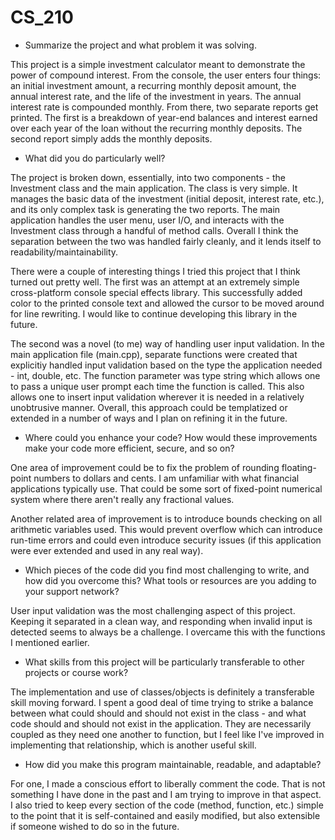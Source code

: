 # CS_210

* Summarize the project and what problem it was solving.

This project is a simple investment calculator meant to demonstrate the power of compound interest. From the console, the user enters four things: an initial investment amount, a recurring monthly deposit amount, the annual interest rate, and the life of the investment in years. The annual interest rate is compounded monthly. From there, two separate reports get printed. The first is a breakdown of year-end balances and interest earned over each year of the loan without the recurring monthly deposits. The second report simply adds the monthly deposits. 

* What did you do particularly well?

The project is broken down, essentially, into two components - the Investment class and the main application. The class is very simple. It manages the basic data of the investment (initial deposit, interest rate, etc.), and its only complex task is generating the two reports. The main application handles the user menu, user I/O, and interacts with the Investment class through a handful of method calls. Overall I think the separation between the two was handled fairly cleanly, and it lends itself to readability/maintainability.

There were a couple of interesting things I tried this project that I think turned out pretty well. The first was an attempt at an extremely simple cross-platform console special effects library. This successfully added color to the printed console text and allowed the cursor to be moved around for line rewriting. I would like to continue developing this library in the future. 

The second was a novel (to me) way of handling user input validation. In the main application file (main.cpp), separate functions were created that explicitiy handled input validation based on the type the application needed - int, double, etc. The function parameter was type string which allows one to pass a unique user prompt each time the function is called. This also allows one to insert input validation wherever it is needed in a relatively unobtrusive manner. Overall, this approach could be templatized or extended in a number of ways and I plan on refining it in the future. 

* Where could you enhance your code? How would these improvements make your code more efficient, secure, and so on?

One area of improvement could be to fix the problem of rounding floating-point numbers to dollars and cents. I am unfamiliar with what financial applications typically use. That could be some sort of fixed-point numerical system where there aren't really any fractional values. 

Another related area of improvement is to introduce bounds checking on all arithmetic variables used. This would prevent overflow which can introduce run-time errors and could even introduce security issues (if this application were ever extended and used in any real way).

* Which pieces of the code did you find most challenging to write, and how did you overcome this? What tools or resources are you adding to your support network?

User input validation was the most challenging aspect of this project. Keeping it separated in a clean way, and responding when invalid input is detected seems to always be a challenge. I overcame this with the functions I mentioned earlier.  
  
* What skills from this project will be particularly transferable to other projects or course work?

The implementation and use of classes/objects is definitely a transferable skill moving forward. I spent a good deal of time trying to strike a balance between what could should and should not exist in the class - and what code should and should not exist in the application. They are necessarily coupled as they need one another to function, but I feel like I've improved in implementing that relationship, which is another useful skill. 
  
* How did you make this program maintainable, readable, and adaptable?

For one, I made a conscious effort to liberally comment the code. That is not something I have done in the past and I am trying to improve in that aspect. I also tried to keep every section of the code (method, function, etc.) simple to the point that it is self-contained and easily modified, but also extensible if someone wished to do so in the future. 
